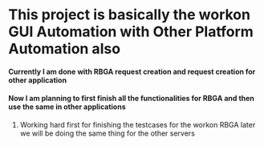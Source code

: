 # This project is basically the workon GUI Automation with Other Platform Automation also

#### Currently I am done with RBGA request creation and request creation for other application
#### Now I am planning to first finish all the functionalities for RBGA and then use the same in other applications

1. Working hard first for finishing the testcases for the workon RBGA later we will be doing the same 
thing for the other servers


